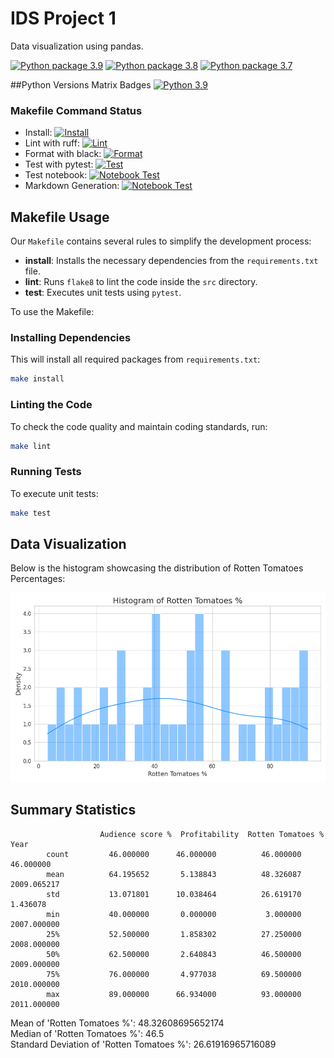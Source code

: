 # IDS Project 1 

Data visualization using pandas.

[![Python package 3.9](https://github.com/nicholasconterno/IDSProject1/actions/workflows/python-package.yml/badge.svg)](https://github.com/nicholasconterno/IDSProject1/actions/workflows/python-package.yml)
[![Python package 3.8](https://github.com/nicholasconterno/IDSProject1/actions/workflows/python-package.yml/badge.svg)](https://github.com/nicholasconterno/IDSProject1/actions/workflows/python-package.yml)
[![Python package 3.7](https://github.com/nicholasconterno/IDSProject1/actions/workflows/python-package.yml/badge.svg)](https://github.com/nicholasconterno/IDSProject1/actions/workflows/python-package.yml)

##Python Versions Matrix Badges
[![Python 3.9](https://github.com/nogibjj/IDSWeek4Conterno/actions/workflows/CICD.yml/badge.svg)](https://github.com/nogibjj/IDSWeek4Conterno/actions/workflows/CICD.yml)
### Makefile Command Status

- Install: [![Install](https://github.com/nicholasconterno/IDSProject1/actions/workflows/python-package.yml/badge.svg?event=push&step=make_install)](https://github.com/nicholasconterno/IDSProject1/actions/workflows/python-package.yml)
- Lint with ruff: [![Lint](https://github.com/nicholasconterno/IDSProject1/actions/workflows/python-package.yml/badge.svg?event=push&step=make_lint)](https://github.com/nicholasconterno/IDSProject1/actions/workflows/python-package.yml)
- Format with black: [![Format](https://github.com/nicholasconterno/IDSProject1/actions/workflows/python-package.yml/badge.svg?event=push&step=make_format)](https://github.com/nicholasconterno/IDSProject1/actions/workflows/python-package.yml)
- Test with pytest: [![Test](https://github.com/nicholasconterno/IDSProject1/actions/workflows/python-package.yml/badge.svg?event=push&step=make_test)](https://github.com/nicholasconterno/IDSProject1/actions/workflows/python-package.yml)
- Test notebook: [![Notebook Test](https://github.com/nicholasconterno/IDSProject1/actions/workflows/python-package.yml/badge.svg?event=push&step=make_nbtest)](https://github.com/nicholasconterno/IDSProject1/actions/workflows/python-package.yml)
- Markdown Generation: [![Notebook Test](https://github.com/nicholasconterno/IDSProject1/actions/workflows/python-package.yml/badge.svg?event=push&step=gen_markdown)](https://github.com/nicholasconterno/IDSProject1/actions/workflows/python-package.yml)

## Makefile Usage


Our `Makefile` contains several rules to simplify the development process:

- **install**: Installs the necessary dependencies from the `requirements.txt` file.
- **lint**: Runs `flake8` to lint the code inside the `src` directory.
- **test**: Executes unit tests using `pytest`.

To use the Makefile:

### Installing Dependencies

This will install all required packages from `requirements.txt`:

```bash
make install
```

### Linting the Code

To check the code quality and maintain coding standards, run:

```bash
make lint
```

### Running Tests

To execute unit tests:

```bash
make test
```

## Data Visualization

Below is the histogram showcasing the distribution of Rotten Tomatoes Percentages:

![Histogram](./histogram.png)

## Summary Statistics
                        Audience score %  Profitability  Rotten Tomatoes %  Year
            count         46.000000      46.000000          46.000000    46.000000
            mean          64.195652       5.138843          48.326087  2009.065217
            std           13.071801      10.038464          26.619170     1.436078
            min           40.000000       0.000000           3.000000  2007.000000
            25%           52.500000       1.858302          27.250000  2008.000000
            50%           62.500000       2.640843          46.500000  2009.000000
            75%           76.000000       4.977038          69.500000  2010.000000
            max           89.000000      66.934000          93.000000  2011.000000
Mean of 'Rotten Tomatoes %': 48.32608695652174\
Median of 'Rotten Tomatoes %': 46.5\
Standard Deviation of 'Rotten Tomatoes %': 26.61916965716089

